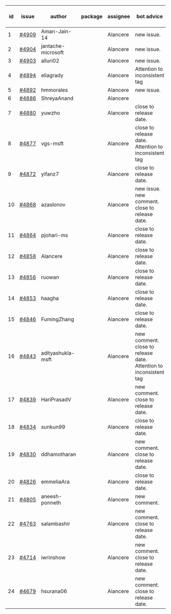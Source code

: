 | id | issue | author | package | assignee | bot advice | created date of issue | target release date | date from target |
| ------ | ------ | ------ | ------ | ------ | ------ | ------ | ------ | :-----: |
| 1 | [#4909](https://github.com/Azure/sdk-release-request/issues/4909) | Aman-Jain-14 |  | Alancere | new issue. | 01-22 | 02-23 |  |
| 2 | [#4904](https://github.com/Azure/sdk-release-request/issues/4904) | jantache-microsoft |  | Alancere | new issue. | 01-22 | 02-23 |  |
| 3 | [#4903](https://github.com/Azure/sdk-release-request/issues/4903) | alluri02 |  | Alancere | new issue. | 01-22 | 02-23 |  |
| 4 | [#4894](https://github.com/Azure/sdk-release-request/issues/4894) | eliagrady |  | Alancere | Attention to inconsistent tag | 01-18 | 02-23 |  |
| 5 | [#4892](https://github.com/Azure/sdk-release-request/issues/4892) | hmmorales |  | Alancere | new issue. | 01-16 | 02-23 |  |
| 6 | [#4886](https://github.com/Azure/sdk-release-request/issues/4886) | ShreyaAnand |  | Alancere |  | 01-15 | 02-23 |  |
| 7 | [#4880](https://github.com/Azure/sdk-release-request/issues/4880) | yuwzho |  | Alancere | close to release date.  | 01-10 | 01-26 | 2 |
| 8 | [#4877](https://github.com/Azure/sdk-release-request/issues/4877) | vgs-msft |  | Alancere | close to release date.  Attention to inconsistent tag | 01-09 | 01-26 | 2 |
| 9 | [#4872](https://github.com/Azure/sdk-release-request/issues/4872) | yifanz7 |  | Alancere | close to release date.  | 01-09 | 01-26 | 2 |
| 10 | [#4868](https://github.com/Azure/sdk-release-request/issues/4868) | azaslonov |  | Alancere | new issue. new comment. close to release date.  | 01-08 | 01-26 | 2 |
| 11 | [#4864](https://github.com/Azure/sdk-release-request/issues/4864) | pjohari-ms |  | Alancere | close to release date.  | 01-06 | 01-26 | 2 |
| 12 | [#4858](https://github.com/Azure/sdk-release-request/issues/4858) | Alancere |  | Alancere | close to release date.  | 12-27 | 01-26 | 2 |
| 13 | [#4856](https://github.com/Azure/sdk-release-request/issues/4856) | ruowan |  | Alancere | close to release date.  | 12-27 | 01-26 | 2 |
| 14 | [#4853](https://github.com/Azure/sdk-release-request/issues/4853) | haagha |  | Alancere | close to release date.  | 12-26 | 01-26 | 2 |
| 15 | [#4846](https://github.com/Azure/sdk-release-request/issues/4846) | FumingZhang |  | Alancere | close to release date.  | 12-21 | 01-26 | 2 |
| 16 | [#4843](https://github.com/Azure/sdk-release-request/issues/4843) | adityashukla-msft |  | Alancere | new comment. close to release date.  Attention to inconsistent tag | 12-20 | 01-26 | 2 |
| 17 | [#4839](https://github.com/Azure/sdk-release-request/issues/4839) | HariPrasadV |  | Alancere | new comment. close to release date.  | 12-18 | 01-26 | 2 |
| 18 | [#4834](https://github.com/Azure/sdk-release-request/issues/4834) | sunkun99 |  | Alancere | close to release date.  | 12-15 | 01-26 | 2 |
| 19 | [#4830](https://github.com/Azure/sdk-release-request/issues/4830) | ddhamotharan |  | Alancere | new comment. close to release date.  | 12-12 | 01-26 | 2 |
| 20 | [#4826](https://github.com/Azure/sdk-release-request/issues/4826) | emmeliaAra |  | Alancere | close to release date.  | 12-11 | 01-26 | 2 |
| 21 | [#4805](https://github.com/Azure/sdk-release-request/issues/4805) | aneesh-ponneth |  | Alancere | new comment. | 11-29 | 02-23 |  |
| 22 | [#4763](https://github.com/Azure/sdk-release-request/issues/4763) | salambashir |  | Alancere | new comment. close to release date.  | 11-13 | 01-26 | 2 |
| 23 | [#4714](https://github.com/Azure/sdk-release-request/issues/4714) | iwrinshow |  | Alancere | new comment. close to release date.  | 11-06 | 01-26 | 2 |
| 24 | [#4679](https://github.com/Azure/sdk-release-request/issues/4679) | hsurana06 |  | Alancere | new comment. close to release date.  | 10-23 | 01-26 | 2 |
